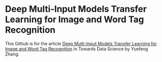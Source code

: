 # Deep Multi-Input Models Transfer Learning for Image and Word Tag Recognition

This Github is for the article [Deep Multi-Input Models Transfer Learning for Image and Word Tag Recognition](https://towardsdatascience.com/deep-multi-input-models-transfer-learning-for-image-and-word-tag-recognition-7ae0462253dc) in Towards Data Science by Yuefeng Zhang.

